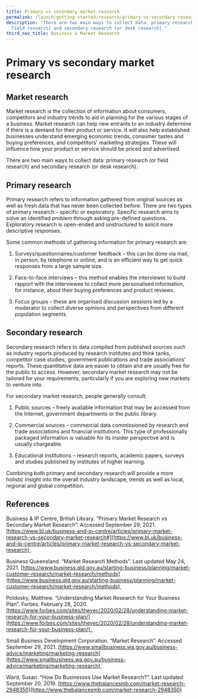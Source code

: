 ```yaml
---
title: Primary vs secondary market research
permalink: /launch/getting-started/research/primary-vs-secondary-research/
description: "There are two main ways to collect data: primary research (or
  field research) and secondary research (or desk research)."
third_nav_title: Business & Market Research
---
```

# Primary vs secondary market research 

## Market research  

Market research is the collection of information about consumers, competitors and industry trends to aid in planning for the various stages of a business. Market research can help new entrants to an industry determine if there is a demand for their product or service. It will also help established businesses understand emerging economic trends, consumer tastes and buying preferences, and competitors' marketing strategies. These will influence how your product or service should be priced and advertised. 

There are two main ways to collect data: primary research (or field research) and secondary research (or desk research). 

## Primary research 

Primary research refers to information gathered from original sources as well as fresh data that has never been collected before. There are two types of primary research – specific or exploratory. Specific research aims to solve an identified problem through asking pre-defined questions. Exploratory research is open-ended and unstructured to solicit more descriptive responses.  

Some common methods of gathering information for primary research are: 

1.  Surveys/questionnaires/customer feedback – this can be done via mail, in person, by telephone or online, and is an efficient way to get quick responses from a large sample size. 
    
2.  Face-to-face interviews – this method enables the interviewer to build rapport with the interviewee to collect more personalised information, for instance, about their buying preferences and product reviews. 
    
3.  Focus groups – these are organised discussion sessions led by a moderator to collect diverse opinions and perspectives from different population segments. 
    

## Secondary research 

Secondary research refers to data compiled from published sources such as industry reports produced by research institutes and think tanks, competitor case studies, government publications and trade associations’ reports. These quantitative data are easier to obtain and are usually free for the public to access. However, secondary market research may not be tailored for your requirements, particularly if you are exploring new markets to venture into. 

For secondary market research, people generally consult: 

1.  Public sources – freely available information that may be accessed from the Internet, government departments or the public library. 
    
2.  Commercial sources – commercial data commissioned by research and trade associations and financial institutions. This type of professionally packaged information is valuable for its insider perspective and is usually chargeable.  
    
3.  Educational institutions – research reports, academic papers, surveys and studies published by institutes of higher learning. 
    

Combining both primary and secondary research will provide a more holistic insight into the overall industry landscape, trends as well as local, regional and global competition. 

## References 

Business & IP Centre, British Library. “Primary Market Research vs Secondary Market Research”. Accessed September 29, 2021. [https://www.bl.uk/business-and-ip-centre/articles/primary-market-research-vs-secondary-market-research#](https://www.bl.uk/business-and-ip-centre/articles/primary-market-research-vs-secondary-market-research) 

Business Queensland. “Market Research Methods”. Last updated May 24, 2021. [https://www.business.qld.gov.au/starting-business/planning/market-customer-research/market-research/methods](https://www.business.qld.gov.au/starting-business/planning/market-customer-research/market-research/methods) 

Poldosky, Matthew. “Understanding Market Research for Your Business Plan”. Forbes. February 28, 2020. [https://www.forbes.com/sites/theyec/2020/02/28/understanding-market-research-for-your-business-plan/](https://www.forbes.com/sites/theyec/2020/02/28/understanding-market-research-for-your-business-plan/)  

Small Business Development Corporation. “Market Research”. Accessed September 29, 2021. [https://www.smallbusiness.wa.gov.au/business-advice/marketing/marketing-research](https://www.smallbusiness.wa.gov.au/business-advice/marketing/marketing-research) 

Ward, Susan. “How Do Businesses Use Market Research?”. Last updated September 20, 2019. [https://www.thebalancesmb.com/market-research-2948350](https://www.thebalancesmb.com/market-research-2948350)